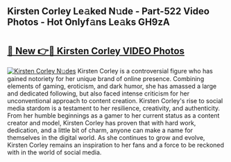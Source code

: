 ## Kirsten Corley Le𝚊ked N𝚞de - Part-522 Video Photos - Hot Onlyf𝚊ns Le𝚊ks GH9zA

# <h2><a href="http://ab32197.deff.icu/?id=Kirsten+Corley">🔗 New 👉🔴 Kirsten Corley VIDEO Photos</a></h2>

[![Kirsten Corley N𝚞des](https://i.imgur.com/rIISA9y.gif)](http://ab32197.deff.icu/?id=Kirsten+Corley)
Kirsten Corley is a controversial figure who has gained notoriety for her unique brand of online presence. Combining elements of gaming, eroticism, and dark humor, she has amassed a large and dedicated following, but also faced intense criticism for her unconventional approach to content creation. Kirsten Corley's rise to social media stardom is a testament to her resilience, creativity, and authenticity. From her humble beginnings as a gamer to her current status as a content creator and model, Kirsten Corley has proven that with hard work, dedication, and a little bit of charm, anyone can make a name for themselves in the digital world. As she continues to grow and evolve, Kirsten Corley remains an inspiration to her fans and a force to be reckoned with in the world of social media.
